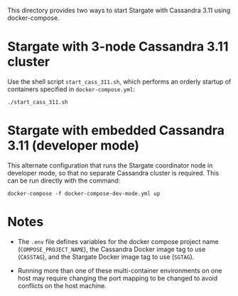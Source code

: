 This directory provides two ways to start Stargate with Cassandra 3.11 using docker-compose.

# Stargate with 3-node Cassandra 3.11 cluster

Use the shell script `start_cass_311.sh`, which performs an orderly startup of containers 
specified in `docker-compose.yml`:

`./start_cass_311.sh`

# Stargate with embedded Cassandra 3.11 (developer mode)

This alternate configuration that runs the Stargate coordinator node in developer mode, so that no
separate Cassandra cluster is required. This can be run directly with the command:

`docker-compose -f docker-compose-dev-mode.yml up`

# Notes

* The `.env` file defines variables for the docker compose project name (`COMPOSE_PROJECT_NAME`),
  the Cassandra Docker image tag to use (`CASSTAG`), and the Stargate Docker image tag to use
  (`SGTAG`).

* Running more than one of these multi-container environments on one host may require
  changing the port mapping to be changed to avoid conflicts on the host machine.


